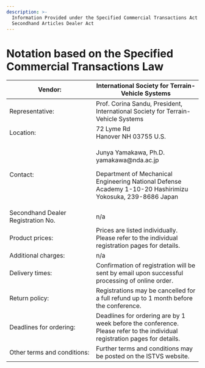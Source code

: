 ```yaml
---
description: >-
  Information Provided under the Specified Commercial Transactions Act and
  Secondhand Articles Dealer Act
---
```


# Notation based on the Specified Commercial Transactions Law

<table><thead><tr><th width="211">Vendor:</th><th>International Society for Terrain-Vehicle Systems</th></tr></thead><tbody><tr><td>Representative:</td><td>Prof. Corina Sandu, President, International Society for Terrain-Vehicle Systems</td></tr><tr><td>Location:</td><td>72 Lyme Rd<br>Hanover NH 03755 U.S.</td></tr><tr><td>Contact:</td><td><p>Junya Yamakawa, Ph.D. yamakawa@nda.ac.jp</p><p>Department of Mechanical Engineering National Defense Academy 1-10-20 Hashirimizu Yokosuka, 239-8686 Japan</p></td></tr><tr><td>Secondhand Dealer Registration No.</td><td>n/a</td></tr><tr><td>Product prices:</td><td>Prices are listed individually.<br>Please refer to the individual registration pages for details.</td></tr><tr><td>Additional charges:</td><td>n/a</td></tr><tr><td>Delivery times:</td><td>Confirmation of registration will be sent by email upon successful processing of online order.</td></tr><tr><td>Return policy:</td><td>Registrations may be cancelled for a full refund up to 1 month before the conference.</td></tr><tr><td>Deadlines for ordering:</td><td>Deadlines for ordering are by 1 week before the conference.<br>Please refer to the individual registration pages for details.</td></tr><tr><td>Other terms and conditions:</td><td>Further terms and conditions may be posted on the ISTVS website.</td></tr></tbody></table>
